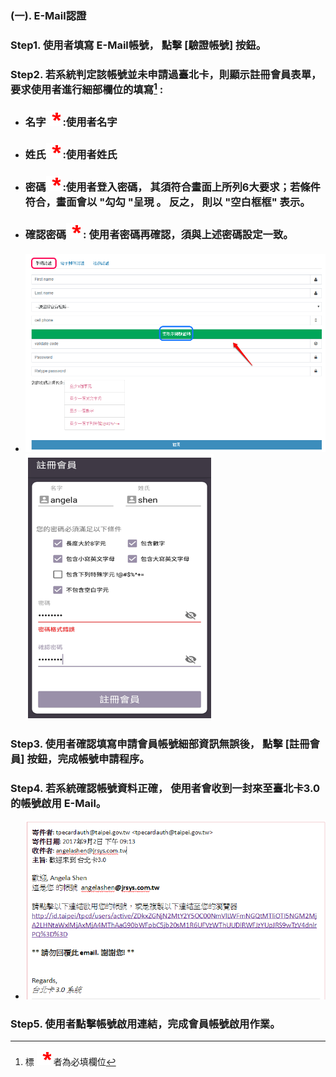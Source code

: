 ### \(一\). E-Mail認證

### Step1. 使用者填寫 E-Mail帳號，  點擊 \[驗證帳號\] 按鈕。

### Step2. 若系統判定該帳號並未申請過臺北卡，則顯示註冊會員表單，要求使用者進行細部欄位的填寫[^1] :

* ### 名字![](/assets/star.png)  :使用者名字
* ### 姓氏![](/assets/star.png)  :使用者姓氏
* ### 密碼![](/assets/star.png)  :使用者登入密碼， 其須符合畫面上所列6大要求；若條件符合，畫面會以 "勾勾 "呈現 。 反之， 則以 "空白框框" 表示。
* ### 確認密碼![](/assets/star.png) : 使用者密碼再確認，須與上述密碼設定一致。
* #### ![](/assets/phone_registered.png)![](/assets/email_registered1.png)

### Step3. 使用者確認填寫申請會員帳號細部資訊無誤後， 點擊 \[註冊會員\] 按鈕，完成帳號申請程序。

### Step4. 若系統確認帳號資料正確， 使用者會收到一封來至臺北卡3.0 的帳號啟用                 E-Mail。

* ![](/assets/email_confirm.png)

### Step5. 使用者點擊帳號啟用連結，完成會員帳號啟用作業。

[^1]: 標 ![](/assets/star.png) 者為必填欄位

